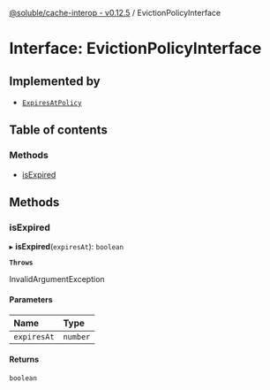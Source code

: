 [@soluble/cache-interop - v0.12.5](../README.md) / EvictionPolicyInterface

# Interface: EvictionPolicyInterface

## Implemented by

- [`ExpiresAtPolicy`](../classes/ExpiresAtPolicy.md)

## Table of contents

### Methods

- [isExpired](EvictionPolicyInterface.md#isexpired)

## Methods

### isExpired

▸ **isExpired**(`expiresAt`): `boolean`

**`Throws`**

InvalidArgumentException

#### Parameters

| Name        | Type     |
| :---------- | :------- |
| `expiresAt` | `number` |

#### Returns

`boolean`
